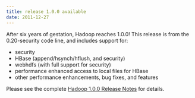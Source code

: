 ```yaml
---
title: release 1.0.0 available
date: 2011-12-27
---
```

<!---
  Licensed under the Apache License, Version 2.0 (the "License");
  you may not use this file except in compliance with the License.
  You may obtain a copy of the License at

   http://www.apache.org/licenses/LICENSE-2.0

  Unless required by applicable law or agreed to in writing, software
  distributed under the License is distributed on an "AS IS" BASIS,
  WITHOUT WARRANTIES OR CONDITIONS OF ANY KIND, either express or implied.
  See the License for the specific language governing permissions and
  limitations under the License. See accompanying LICENSE file.
-->

After six years of gestation, Hadoop reaches 1.0.0! This release is from
the 0.20-security code line, and includes support for:

-   security
-   HBase (append/hsynch/hflush, and security)
-   webhdfs (with full support for security)
-   performance enhanced access to local files for HBase
-   other performance enhancements, bug fixes, and features

Please see the complete [Hadoop 1.0.0 Release
Notes](http://hadoop.apache.org/docs/r1.0.0/releasenotes.html) for
details.

